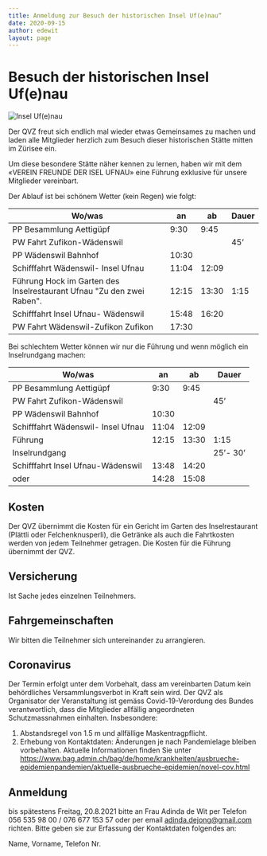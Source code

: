 ```yaml
---
title: Anmeldung zur Besuch der historischen Insel Uf(e)nau“
date: 2020-09-15
author: edewit
layout: page
---
```


# Besuch der historischen Insel Uf(e)nau

![Insel Uf(e)nau](https://image.jimcdn.com/app/cms/image/transf/dimension=1280x10000:format=jpg/path/s1ed49f6d71837520/image/i292f4239d971b7df/version/1601020161/image.jpg
 "Insel Uf(e)nau")

Der QVZ freut sich endlich mal wieder etwas Gemeinsames zu machen und laden alle Mitglieder
herzlich zum Besuch dieser historischen Stätte mitten im Zürisee ein.

Um diese besondere Stätte näher kennen zu lernen, haben wir mit dem «VEREIN FREUNDE DER ISEL
UFNAU» eine Führung exklusive für unsere Mitglieder vereinbart.

Der Ablauf ist bei schönem Wetter (kein Regen) wie folgt:

Wo/was|an|ab|Dauer
---|-----|------|------
PP Besammlung Aettigüpf | 9:30 |9:45 |
PW Fahrt Zufikon-Wädenswil | | | 45’
PP Wädenswil Bahnhof | 10:30
Schifffahrt Wädenswil- Insel Ufnau | 11:04 | 12:09 |
Führung Hock im Garten des Inselrestaurant Ufnau "Zu den zwei  Raben". | 12:15 | 13:30 | 1:15
Schifffahrt Insel Ufnau- Wädenswil | 15:48 | 16:20
PW Fahrt Wädenswil-Zufikon Zufikon | 17:30 | |

Bei schlechtem Wetter können wir nur die Führung und wenn möglich ein Inselrundgang machen:

Wo/was|an|ab|Dauer
---|-----|------|------
PP Besammlung Aettigüpf | 9:30 | 9:45 
PW Fahrt Zufikon-Wädenswil ||| 45’
PP Wädenswil Bahnhof | 10:30
Schifffahrt Wädenswil- Insel Ufnau | 11:04 | 12:09
Führung | 12:15 | 13:30 | 1:15
Inselrundgang ||| 25’- 30’
Schifffahrt Insel Ufnau-Wädenswil | 13:48 | 14:20
oder | 14:28 | 15:08

## Kosten

Der QVZ übernimmt die Kosten für ein Gericht im Garten des Inselrestaurant (Plättli oder
Felchenknusperli), die Getränke als auch die Fahrtkosten werden von jedem Teilnehmer getragen.
Die Kosten für die Führung übernimmt der QVZ.

## Versicherung
Ist Sache jedes einzelnen Teilnehmers.

## Fahrgemeinschaften
Wir bitten die Teilnehmer sich untereinander zu arrangieren.

## Coronavirus
Der Termin erfolgt unter dem Vorbehalt, dass am vereinbarten Datum kein behördliches
Versammlungsverbot in Kraft sein wird.
Der QVZ als Organisator der Veranstaltung ist gemäss Covid-19-Verordung des Bundes
verantwortlich, dass die Mitglieder allfällig angeordneten Schutzmassnahmen einhalten.
Insbesondere:
1. Abstandsregel von 1.5 m und allfällige Maskentragpflicht.
1. Erhebung von Kontaktdaten:
Änderungen je nach Pandemielage bleiben vorbehalten. Aktuelle Informationen finden Sie
unter https://www.bag.admin.ch/bag/de/home/krankheiten/ausbrueche-epidemienpandemien/aktuelle-ausbrueche-epidemien/novel-cov.html

## Anmeldung
bis spätestens Freitag, 20.8.2021 bitte an Frau Adinda de Wit per Telefon 056 535 98 00 /
 076 677 153 57 oder per email adinda.dejong@gmail.com richten.
Bitte geben sie zur Erfassung der Kontaktdaten folgendes an:

Name, Vorname, Telefon Nr.